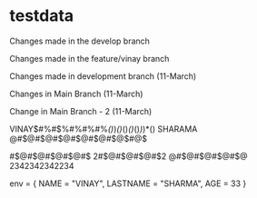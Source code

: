 # testdata

Changes made in the develop branch

Changes made in the feature/vinay branch

Changes made in development branch (11-March)

Changes in Main Branch (11-March)

Change in Main Branch - 2 (11-March)


VINAY$#%#$%#$%#$%#$%#$%#$%#$%*()*)*()*()*()*()*)*)*()
SHARAMA @#$@#$@#$@#$@#$@#$@$#@$

#$@#$@#$@#$@#$
2#$@#$@#$@#$2
@#$@#$@#$@#$@
2342342342234

env = {
  NAME = "VINAY",
  LASTNAME = "SHARMA",
  AGE = 33
}

